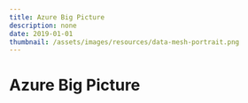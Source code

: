 ```yaml
---
title: Azure Big Picture
description: none
date: 2019-01-01
thumbnail: /assets/images/resources/data-mesh-portrait.png
---
```


# Azure Big Picture